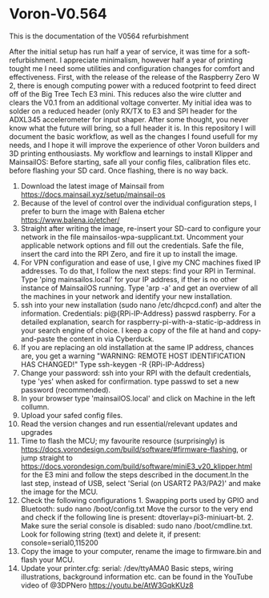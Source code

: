 # Voron-V0.564
This is the documentation of the V0564 refurbishment

After the initial setup has run half a year of service, it was time for a soft-refurbishment. I appreciate minimalism, however half a year of printing tought me I need some utilities and configuration changes for comfort and effectiveness. 
First, with the release of the release of the Raspberry Zero W 2, there is enough computing power with a reduced footprint to feed direct off of the Big Tree Tech E3 mini. This reduces also the wire clutter and clears the V0.1 from an additional voltage converter. My initial idea was to solder on a reduced header (only RX/TX to E3 and SPI header for the ADXL345 accelerometer for input shaper. After some thought, you never know what the future will bring, so a full header it is.
In this repository I will document the basic workflow, as well as the changes I found usefull for my needs, and I hope it will improve the experience of other Voron builders and 3D printing enthousiasts.
My workflow and learnings to install Klipper and MainsailOS:
Before starting, safe all your config files, calibration files etc. before flashing your SD card. Once flashing, there is no way back.
1. Download the latest image of Mainsail from https://docs.mainsail.xyz/setup/mainsail-os
2. Because of the level of control over the individual configuration steps, I prefer to burn the image with Balena etcher https://www.balena.io/etcher/
3. Straight after writing the image, re-insert your SD-card to configure your network in the file mainsailos-wpa-supplicant.txt. Uncomment your applicable network options and fill out the credentials. Safe the file, insert the card into the RPI Zero, and fire it up to install the image.
4. For VPN configuration and ease of use, I give my CNC machines fixed IP addresses. To do that, I follow the next steps: find your RPI in Terminal. Type 'ping mainsailos.local' for your IP address, if ther is no other instance of MainsailOS running. Type 'arp -a' and get an overview of all the machines in your network and identify your new installation.
5. ssh into your new installation (sudo nano /etc/dhcpcd.conf) and alter the information. Credentials: pi@{RPi-IP-Address} passwd raspberry. For a detailed explanation, search for raspberry-pi-with-a-static-ip-address in your search engine of choice. I keep a copy of the file at hand and copy-and-paste the content in via Cyberduck.
6. If you are replacing an old installation at the same IP address, chances are, you get a warning "WARNING: REMOTE HOST IDENTIFICATION HAS CHANGED!" Type ssh-keygen -R {RPi-IP-Address}
7. Change your password: ssh into your RPI with the default credentials, type 'yes' when asked for confirmation. type passwd to set a new password (recommended).
8. In your browser type 'mainsailOS.local' and click on Machine in the left collumn.
9. Upload your safed config files.
10. Read the version changes and run essential/relevant updates and upgrades
11. Time to flash the MCU; my favourite resource (surprisingly) is https://docs.vorondesign.com/build/software/#firmware-flashing, or jump straight to https://docs.vorondesign.com/build/software/miniE3_v20_klipper.html for the E3 mini and follow the steps described in the document.In the last step, instead of USB, select 'Serial (on USART2 PA3/PA2)' and make the image for the MCU.
12. Check the following configurations 1. Swapping ports used by GPIO and Bluetooth: sudo nano /boot/config.txt Move the cursor to the very end and check if the following line is present: dtoverlay=pi3-miniuart-bt. 2. Make sure the serial console is disabled: sudo nano /boot/cmdline.txt. Look for following string (text) and delete it, if present: console=serial0,115200
13. Copy the image to your computer, rename the image to firmware.bin and flash your MCU. 
14. Update your printer.cfg: serial: /dev/ttyAMA0
Basic steps, wiring illustrations, background information etc. can be found in the YouTube video of @3DPNero https://youtu.be/AtW3GqkKUz8
